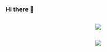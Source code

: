 ### Hi there 👋

<div class="row">
	<div class="column">
		<p align="center">
			<img src="https://github-readme-stats.vercel.app/api?username=xunweiyee&hide=contribs,prs,issues&count_private=true&show_icons=true&theme=default" />
		</p>
	</div>
	<div class="column">
		<p align="center">
			<img src="https://github-readme-stats.vercel.app/api/top-langs/?username=xunweiyee&layout=compact" />
		</p></div>
</div> 

<!--
**xunweiyee/xunweiyee** is a ✨ _special_ ✨ repository because its `README.md` (this file) appears on your GitHub profile.

Here are some ideas to get you started:

- 🔭 I’m currently working on ...
- 🌱 I’m currently learning ...
- 👯 I’m looking to collaborate on ...
- 🤔 I’m looking for help with ...
- 💬 Ask me about ...
- 📫 How to reach me: ...
- 😄 Pronouns: ...
- ⚡ Fun fact: ...
-->
